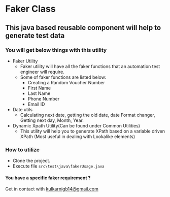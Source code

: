 # Faker Class

## This java based reusable component will help to generate test data

### You will get below things with this utility

- Faker Utility
  - Faker utility will have all the faker functions that an automation test engineer will require.
  - Some of faker functions are listed below:
    - Creating a Random Voucher Number
    - First Name
    - Last Name
    - Phone Number
    - Email ID
- Date utils
  - Calculating next date, getting the old date, date Format changer, Getting next day, Month, Year.
- Dynamic Xpath Utility(Can be found under Common Utilities)
  - This utility will help you to generate XPath based on a variable driven XPath (Most useful in dealing with Lookalike elements)

### How to utilize

- Clone the project.
- Execute file ```src\test\java\fakerUsage.java```

#### You have a specific faker requirement ? 

Get in contact with kulkarnigb14@gmail.com